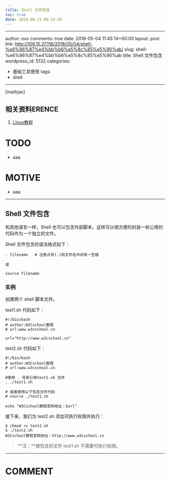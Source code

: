 ```yaml
---
title: Shell 文件包含
toc: true
date: 2018-06-11 08:14:45
---
```

---
author: evo
comments: true
date: 2018-05-04 11:45:14+00:00
layout: post
link: http://106.15.37.116/2018/05/04/shell-%e6%96%87%e4%bb%b6%e5%8c%85%e5%90%ab/
slug: shell-%e6%96%87%e4%bb%b6%e5%8c%85%e5%90%ab
title: Shell 文件包含
wordpress_id: 5132
categories:
- 基础工具使用
tags:
- shell
---

<!-- more -->

[mathjax]


## 相关资料ERENCE





 	
  1. [Linux教程](https://www.w3cschool.cn/linux/)




# TODO





 	
  * aaa




# MOTIVE





 	
  * aaa





* * *





## Shell 文件包含


和其他语言一样，Shell 也可以包含外部脚本。这样可以很方便的封装一些公用的代码作为一个独立的文件。

Shell 文件包含的语法格式如下：

    
    . filename   # 注意点号(.)和文件名中间有一空格
    
    或
    
    source filename
    




### 实例


创建两个 shell 脚本文件。

test1.sh 代码如下：

    
    #!/bin/bash
    # author:W3Cschool教程
    # url:www.w3cschool.cn
    
    url="http://www.w3cschool.cn"
    


test2.sh 代码如下：

    
    #!/bin/bash
    # author:W3Cschool教程
    # url:www.w3cschool.cn
    
    #使用 . 号来引用test1.sh 文件
    . ./test1.sh
    
    # 或者使用以下包含文件代码
    # source ./test1.sh
    
    echo "W3Cschool教程官网地址：$url"
    


接下来，我们为 test2.sh 添加可执行权限并执行：

    
    $ chmod +x test2.sh 
    $ ./test2.sh 
    W3Cschool教程官网地址：http://www.w3cschool.cn
    




<blockquote>**注：**被包含的文件 test1.sh 不需要可执行权限。</blockquote>
























* * *





# COMMENT



